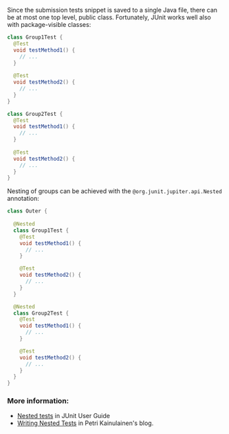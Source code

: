 Since the submission tests snippet is saved to a single Java file, there can be at most one top level, public class. Fortunately, JUnit works well also with package-visible classes:

```java
class Group1Test {
  @Test
  void testMethod1() {
    // ...
  }
  
  @Test
  void testMethod2() {
    // ...
  }
}

class Group2Test {
  @Test
  void testMethod1() {
    // ...
  }
  
  @Test
  void testMethod2() {
    // ...
  }
}
```

Nesting of groups can be achieved with the `@org.junit.jupiter.api.Nested` annotation:

```java
class Outer {
  
  @Nested
  class Group1Test {
    @Test
    void testMethod1() {
      // ...
    }

    @Test
    void testMethod2() {
      // ...
    }
  }

  @Nested
  class Group2Test {
    @Test
    void testMethod1() {
      // ...
    }

    @Test
    void testMethod2() {
      // ...
    }
  }
}
```

### More information:

- [Nested tests](https://junit.org/junit5/docs/current/user-guide/#writing-tests-nested) in JUnit User Guide
- [Writing Nested Tests](https://www.petrikainulainen.net/programming/testing/junit-5-tutorial-writing-nested-tests/) in Petri Kainulainen's blog.
